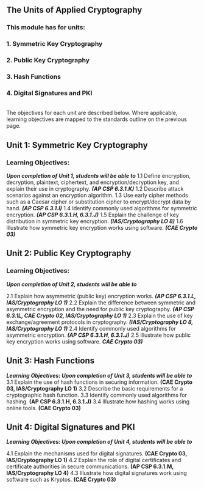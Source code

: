 ## The Units of Applied Cryptography
### This module has for units:

### 1.	Symmetric Key Cryptography
### 2.	Public Key Cryptography
### 3.	Hash Functions
### 4.	Digital Signatures and PKI
<br>
 The objectives for each unit are described below.  Where applicable, learning objectives are mapped to the standards outline on the previous page.

## Unit 1: Symmetric Key Cryptography
### Learning Objectives:
***Upon completion of Unit 1, students will be able to***
1.1	Define encryption, decryption, plaintext, ciphertext, and encryption/decryption key, and explain their use in cryptography. ***(AP CSP 6.3.1.K)*** 
1.2	Describe attack scenarios against an encryption algorithm.
1.3	Use early cipher methods such as a Caesar cipher or substitution cipher to encrypt/decrypt data by hand. ***(AP CSP 6.3.1.I)***
1.4	Identify commonly used algorithms for symmetric encryption. ***(AP CSP 6.3.1.H, 6.3.1.J)***
1.5	Explain the challenge of key distribution in symmetric key encryption. ***(IAS/Cryptography LO 8)***
1.6	Illustrate how symmetric key encryption works using software. ***(CAE Crypto 03)***

## Unit 2: Public Key Cryptography
### Learning Objectives:
***Upon completion of Unit 2, students will be able to***

2.1	Explain how asymmetric (public key) encryption works. ***(AP CSP 6.3.1.L, IAS/Cryptography LO 1)***
2.2	Explain the difference between symmetric and asymmetric encryption and the need for public key cryptography. ***(AP CSP 6.3.1L, CAE Crypto 02, IAS/Cryptography LO 1)***
2.3	Explain the use of key exchange/agreement protocols in cryptography. ***(IAS/Cryptography LO 8, IAS/Cryptography LO 1)***
2.4	Identify commonly used algorithms for asymmetric encryption. ***(AP CSP 6.3.1.H, 6.3.1.J)***
2.5	Illustrate how public key encryption works using software. ***CAE Crypto 03)***

## Unit 3: Hash Functions

***Learning Objectives:
Upon completion of Unit 3, students will be able to***
3.1	Explain the use of hash functions in securing information. **(CAE Crypto 03, IAS/Cryptography LO 1)**
3.2	Describe the basic requirements for a cryptographic hash function.
3.3	Identify commonly used algorithms for hashing. **(AP CSP 6.3.1.H, 6.3.1.J)**
3.4	Illustrate how hashing works using online tools. **(CAE Crypto 03)**

## Unit 4: Digital Signatures and PKI

***Learning Objectives:
Upon completion of Unit 4, students will be able to***

4.1	Explain the mechanisms used for digital signatures. **(CAE Crypto 03, IAS/Cryptography LO 1)**
4.2	Explain the role of digital certificates and certificate authorities in secure communications. **(AP CSP 6.3.1.M, IAS/Cryptography LO 4)**
4.3	Illustrate how digital signatures work using software such as Kryptos. **(CAE Crypto 03)**



